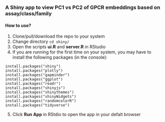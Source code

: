 ### A Shiny app to view PC1 vs PC2 of GPCR embeddings based on assay/class/family

#### How to use?
1. Clone/pull/download the repo to your system
2. Change directory `cd shiny/`
3. Open the scripts **ui.R** and **server.R** in RStudio
4. If you are running for the first time on your system, you may have to install the following packages (in the console):
```
install.packages("shiny")
install.packages("plotly")
install.packages("gapminder")
install.packages("ggplot")
install.packages("readr")
install.packages("shinyjs")
install.packages("shinythemes")
install.packages("shinyWidgets")
install.packages("randomcolorR")
install.packages("tidyverse")
```
5. Click **Run App** in RStdio to open the app in your defalt browser
